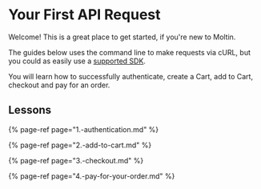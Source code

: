 # Your First API Request

Welcome! This is a great place to get started, if you're new to Moltin.

The guides below uses the command line to make requests via cURL, but you could as easily use a [supported SDK](../developer-tools/sdks.md).

You will learn how to successfully authenticate, create a Cart, add to Cart, checkout and pay for an order.

## Lessons

{% page-ref page="1.-authentication.md" %}

{% page-ref page="2.-add-to-cart.md" %}

{% page-ref page="3.-checkout.md" %}

{% page-ref page="4.-pay-for-your-order.md" %}



